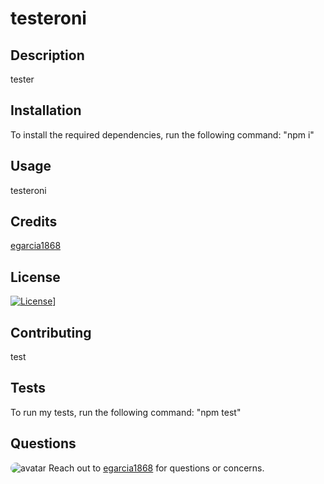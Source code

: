 
  # testeroni

  ## Description 

  tester

  ## Installation

  To install the required dependencies, run the following command: "npm i"

  ## Usage 

  testeroni

  ## Credits

  [egarcia1868](https://github.com/egarcia1868)

  ## License

  [![License](https://img.shields.io/badge/License-EPL%201.0-red.svg)](https://opensource.org/licenses/EPL-1.0)] 

  ## Contributing

  test

  ## Tests

  To run my tests, run the following command: "npm test"

  ## Questions

  <img src="https://avatars3.githubusercontent.com/u/25162871?v=4" alt="avatar" style="border-radius:58px"> Reach out to [egarcia1868](https://github.com/egarcia1868) for questions or concerns.
  
